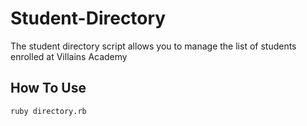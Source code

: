 # Student-Directory #

The student directory script allows you to manage the list of students enrolled at Villains Academy

## How To Use ##

```shell
ruby directory.rb
```